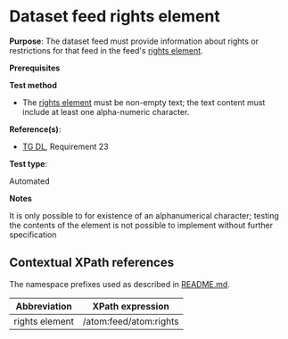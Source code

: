 # Dataset feed rights element

**Purpose**: The dataset feed must provide information about rights or restrictions for that feed in the feed's [rights element](#rightselement).

**Prerequisites**

**Test method**

* The [rights element](#rightselement) must be non-empty text; the text content must include at least one alpha-numeric character.

**Reference(s)**:

* [TG DL](./README#ref_TG_DL), Requirement 23

**Test type**:

Automated

**Notes**

It is only possible to for existence of an alphanumerical character; testing the contents of the element is not possible to implement without further specification

## Contextual XPath references

The namespace prefixes used as described in [README.md](./README#namespaces).

Abbreviation                                               |  XPath expression
---------------------------------------------------------- | -------------------------------------------------------------------------
rights element <a name="rightselement"></a> | /atom:feed/atom:rights
